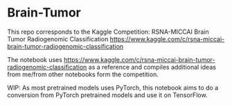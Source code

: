 # Brain-Tumor

This repo corresponds to the Kaggle Competition: RSNA-MICCAI Brain Tumor Radiogenomic Classification
https://www.kaggle.com/c/rsna-miccai-brain-tumor-radiogenomic-classification

The notebook uses https://www.kaggle.com/c/rsna-miccai-brain-tumor-radiogenomic-classification as a reference and compiles additional ideas from me/from other notebooks form the competition.

WIP: As most pretrained models uses PyTorch, this notebook aims to do a conversion from PyTorch pretrained models and use it on TensorFlow.
